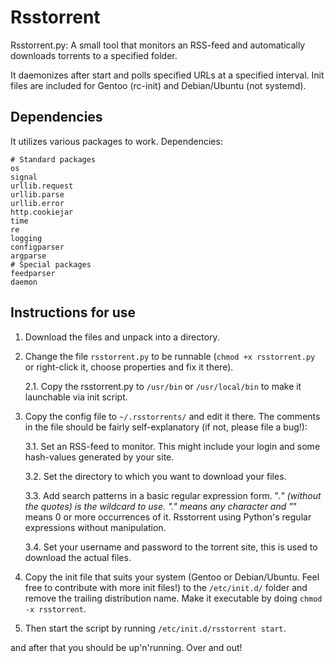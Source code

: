 # Rsstorrent

Rsstorrent.py: A small tool that monitors an RSS-feed and automatically downloads torrents to a specified folder.

It daemonizes after start and polls specified URLs at a specified interval. Init files are included for Gentoo (rc-init) and Debian/Ubuntu (not systemd).

## Dependencies

It utilizes various packages to work. Dependencies:

    # Standard packages
    os
    signal
    urllib.request
    urllib.parse
    urllib.error
    http.cookiejar
    time
    re
    logging
    configparser
    argparse
    # Special packages
    feedparser
    daemon


## Instructions for use

1. Download the files and unpack into a directory.
2. Change the file `rsstorrent.py` to be runnable (`chmod +x rsstorrent.py` or right-click it, choose properties and fix it there).

    2.1. Copy the rsstorrent.py to `/usr/bin` or `/usr/local/bin` to make it launchable via init script.
    
3. Copy the config file to `~/.rsstorrents/` and edit it there. The comments in the file should be fairly self-explanatory (if not, please file a bug!):

    3.1. Set an RSS-feed to monitor. This might include your login and some hash-values generated by your site.
    
    3.2. Set the directory to which you want to download your files.
    
    3.3. Add search patterns in a basic regular expression form. ".*" (without the quotes) is the wildcard to use. "." means any character and "*" means 0 or more occurrences of it. Rsstorrent using Python's regular expressions without manipulation.
    
    3.4. Set your username and password to the torrent site, this is used to download the actual files.
    
4. Copy the init file that suits your system (Gentoo or Debian/Ubuntu. Feel free to contribute with more init files!) to the `/etc/init.d/` folder and remove the trailing distribution name. Make it executable by doing `chmod -x rsstorrent`.
5. Then start the script by running `/etc/init.d/rsstorrent start`.

and after that you should be up'n'running. Over and out!
